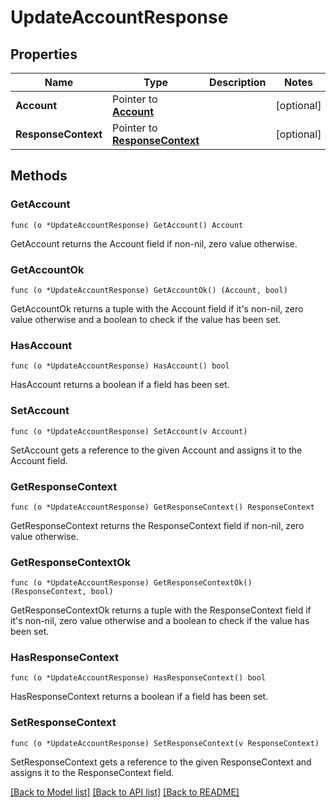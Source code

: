 # UpdateAccountResponse

## Properties

Name | Type | Description | Notes
------------ | ------------- | ------------- | -------------
**Account** | Pointer to [**Account**](Account.md) |  | [optional] 
**ResponseContext** | Pointer to [**ResponseContext**](ResponseContext.md) |  | [optional] 

## Methods

### GetAccount

`func (o *UpdateAccountResponse) GetAccount() Account`

GetAccount returns the Account field if non-nil, zero value otherwise.

### GetAccountOk

`func (o *UpdateAccountResponse) GetAccountOk() (Account, bool)`

GetAccountOk returns a tuple with the Account field if it's non-nil, zero value otherwise
and a boolean to check if the value has been set.

### HasAccount

`func (o *UpdateAccountResponse) HasAccount() bool`

HasAccount returns a boolean if a field has been set.

### SetAccount

`func (o *UpdateAccountResponse) SetAccount(v Account)`

SetAccount gets a reference to the given Account and assigns it to the Account field.

### GetResponseContext

`func (o *UpdateAccountResponse) GetResponseContext() ResponseContext`

GetResponseContext returns the ResponseContext field if non-nil, zero value otherwise.

### GetResponseContextOk

`func (o *UpdateAccountResponse) GetResponseContextOk() (ResponseContext, bool)`

GetResponseContextOk returns a tuple with the ResponseContext field if it's non-nil, zero value otherwise
and a boolean to check if the value has been set.

### HasResponseContext

`func (o *UpdateAccountResponse) HasResponseContext() bool`

HasResponseContext returns a boolean if a field has been set.

### SetResponseContext

`func (o *UpdateAccountResponse) SetResponseContext(v ResponseContext)`

SetResponseContext gets a reference to the given ResponseContext and assigns it to the ResponseContext field.


[[Back to Model list]](../README.md#documentation-for-models) [[Back to API list]](../README.md#documentation-for-api-endpoints) [[Back to README]](../README.md)


